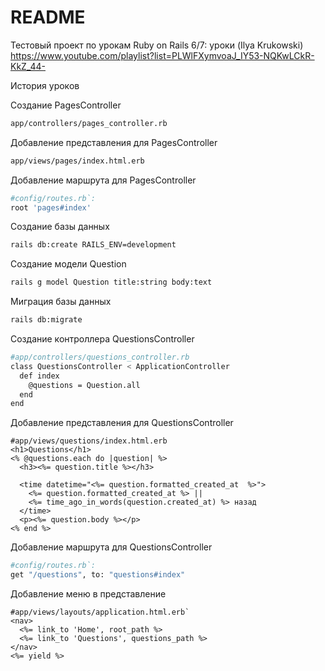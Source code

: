 # README
Тестовый проект по урокам Ruby on Rails 6/7: уроки (Ilya Krukowski)
https://www.youtube.com/playlist?list=PLWlFXymvoaJ_IY53-NQKwLCkR-KkZ_44-

История уроков

Создание PagesController 
```sh
app/controllers/pages_controller.rb
``` 

Добавление представления для PagesController 
```sh
app/views/pages/index.html.erb
```

Добавление маршрута для PagesController 
```sh
#config/routes.rb`: 
root 'pages#index'
```

Создание базы данных 
```sh
rails db:create RAILS_ENV=development
```

Создание модели Question 
```sh
rails g model Question title:string body:text
```

Миграция базы данных 
```sh
rails db:migrate
```

Создание контроллера QuestionsController 
```sh
#app/controllers/questions_controller.rb
class QuestionsController < ApplicationController
  def index
    @questions = Question.all
  end
end
```
Добавление представления для QuestionsController 
```erb
#app/views/questions/index.html.erb
<h1>Questions</h1>
<% @questions.each do |question| %>
  <h3><%= question.title %></h3>

  <time datetime="<%= question.formatted_created_at  %>">
    <%= question.formatted_created_at %> ||
    <%= time_ago_in_words(question.created_at) %> назад
  </time>
  <p><%= question.body %></p>
<% end %>
```

Добавление маршрута для QuestionsController 
```sh
#config/routes.rb`: 
get "/questions", to: "questions#index"
```

Добавление меню в представление 
```erb
#app/views/layouts/application.html.erb`
<nav>
  <%= link_to 'Home', root_path %>
  <%= link_to 'Questions', questions_path %>
</nav>
<%= yield %>
```
